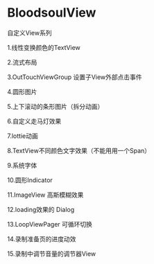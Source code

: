 # BloodsoulView
自定义View系列

1.线性变换颜色的TextView

2.流式布局

3.OutTouchViewGroup 设置子View外部点击事件

4.圆形图片

5.上下滚动的条形图片（拆分动画）

6.自定义走马灯效果

7.lottie动画

8.TextView不同颜色文字效果（不能用用一个Span）

9.系统字体

10.圆形Indicator

11.ImageView 高斯模糊效果

12.loading效果的 Dialog

13.LoopViewPager 可循环切换

14.录制准备页的进度动效

15.录制中调节音量的调节器View